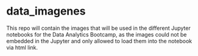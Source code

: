 # data_imagenes

This repo will contain the images that will be used in the different Jupyter notebooks for the Data Analytics Bootcamp, as the images could not be embedded in the Jupyter and only allowed to load them into the notebook via html link.
